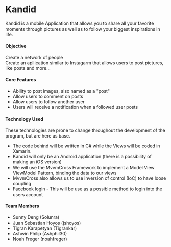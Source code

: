 ﻿# Kandid
 Kandid is a mobile Application that allows you to share all your favorite moments through pictures as well as to follow your biggest inspirations in life.
  
#### Objective
 Create a network of people <br>
 Create an apllication similar to Instagarm that allows users to post pictures, like posts and more...

 
#### Core Features
 * Ability to post images, also named as a "post"
 * Allow users to comment on posts
 * Allow users to follow another user
 * Users will receive a notification when a followed user posts
 
 #### Technology Used
 These technologies are prone to change throughout the development of the program, but are here as base.
  * The code behind will be written in C# while the Views will be coded in Xamarin.
  * Kandid will only be an Android application (there is a possibility of making an iOS version)
  * We will use the MvvmCross Framework to implement a Model View ViewModel Pattern, binding the data to our views
  * MvvmCross also allows us to use inversion of control (IoC) to have loose coupling
  * Facebook login - This will be use as a possible method to login into the users account
 
 #### Team Members
  * Sunny Deng (Solunra)
  * Juan Sebastian Hoyos (jshoyos)
  * Tigran Karapetyan (Tigrankar)
  * Ashwin Philip (Ashphil30)
  * Noah Freger (noahfreger)
